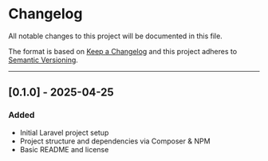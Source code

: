 # Changelog

All notable changes to this project will be documented in this file.

The format is based on [Keep a Changelog](https://keepachangelog.com/en/1.0.0/)
and this project adheres to [Semantic Versioning](https://semver.org/).

---

## [0.1.0] - 2025-04-25

### Added
- Initial Laravel project setup
- Project structure and dependencies via Composer & NPM
- Basic README and license